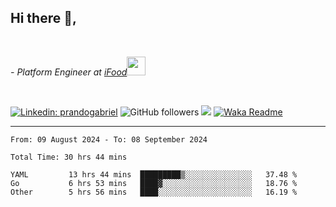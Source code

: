 <h2>Hi there  👋,</h2> </br>

<p><em>- Platform Engineer at <a href="https://www.ifood.com.br/">iFood</a><img src="https://media.giphy.com/media/WUlplcMpOCEmTGBtBW/giphy.gif" width="30"> 
</em></p></br>


[![Linkedin: prandogabriel](https://img.shields.io/badge/-prandogabriel-blue?style=flat-square&logo=Linkedin&logoColor=white&link=https://www.linkedin.com/in/prandogabriel/)](https://www.linkedin.com/in/prandogabriel)
![GitHub followers](https://img.shields.io/github/followers/prandogabriel?label=Follow&style=social)
![](https://visitor-badge.glitch.me/badge?page_id=prandogabriel.prandogabriel)
[![Waka Readme](https://github.com/prandogabriel/prandogabriel/actions/workflows/update-stats.yml.yml/badge.svg)](https://github.com/prandogabriel/prandogabriel/actions/workflows/update-stats.yml.yml)

---

<!--START_SECTION:waka-->

```golang
From: 09 August 2024 - To: 08 September 2024

Total Time: 30 hrs 44 mins

YAML         13 hrs 44 mins  █████████▒░░░░░░░░░░░░░░░   37.48 %
Go           6 hrs 53 mins   ████▓░░░░░░░░░░░░░░░░░░░░   18.76 %
Other        5 hrs 56 mins   ████░░░░░░░░░░░░░░░░░░░░░   16.19 %
```

<!--END_SECTION:waka-->
